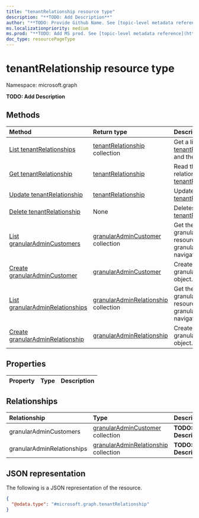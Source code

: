 ```yaml
---
title: "tenantRelationship resource type"
description: "**TODO: Add Description**"
author: "**TODO: Provide Github Name. See [topic-level metadata reference](https://msgo.azurewebsites.net/add/document/guidelines/metadata.html#topic-level-metadata)**"
ms.localizationpriority: medium
ms.prod: "**TODO: Add MS prod. See [topic-level metadata reference](https://msgo.azurewebsites.net/add/document/guidelines/metadata.html#topic-level-metadata)**"
doc_type: resourcePageType
---
```


# tenantRelationship resource type

Namespace: microsoft.graph



**TODO: Add Description**

## Methods
|Method|Return type|Description|
|:---|:---|:---|
|[List tenantRelationships](../api/tenantrelationship-list.md)|[tenantRelationship](../resources/tenantrelationship.md) collection|Get a list of the [tenantRelationship](../resources/tenantrelationship.md) objects and their properties.|
|[Get tenantRelationship](../api/tenantrelationship-get.md)|[tenantRelationship](../resources/tenantrelationship.md)|Read the properties and relationships of a [tenantRelationship](../resources/tenantrelationship.md) object.|
|[Update tenantRelationship](../api/tenantrelationship-update.md)|[tenantRelationship](../resources/tenantrelationship.md)|Update the properties of a [tenantRelationship](../resources/tenantrelationship.md) object.|
|[Delete tenantRelationship](../api/tenantrelationship-delete.md)|None|Deletes a [tenantRelationship](../resources/tenantrelationship.md) object.|
|[List granularAdminCustomers](../api/tenantrelationship-list-granularadmincustomers.md)|[granularAdminCustomer](../resources/granularadmincustomer.md) collection|Get the granularAdminCustomer resources from the granularAdminCustomers navigation property.|
|[Create granularAdminCustomer](../api/tenantrelationship-post-granularadmincustomers.md)|[granularAdminCustomer](../resources/granularadmincustomer.md)|Create a new granularAdminCustomer object.|
|[List granularAdminRelationships](../api/tenantrelationship-list-granularadminrelationships.md)|[granularAdminRelationship](../resources/granularadminrelationship.md) collection|Get the granularAdminRelationship resources from the granularAdminRelationships navigation property.|
|[Create granularAdminRelationship](../api/tenantrelationship-post-granularadminrelationships.md)|[granularAdminRelationship](../resources/granularadminrelationship.md)|Create a new granularAdminRelationship object.|

## Properties
|Property|Type|Description|
|:---|:---|:---|

## Relationships
|Relationship|Type|Description|
|:---|:---|:---|
|granularAdminCustomers|[granularAdminCustomer](../resources/granularadmincustomer.md) collection|**TODO: Add Description**|
|granularAdminRelationships|[granularAdminRelationship](../resources/granularadminrelationship.md) collection|**TODO: Add Description**|

## JSON representation
The following is a JSON representation of the resource.
<!-- {
  "blockType": "resource",
  "keyProperty": "id",
  "@odata.type": "microsoft.graph.tenantRelationship",
  "openType": false
}
-->
``` json
{
  "@odata.type": "#microsoft.graph.tenantRelationship"
}
```

